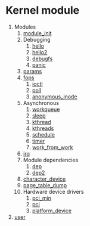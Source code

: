 # Kernel module

1.  Modules
    1.  [module_init](module_init.c)
    1.  Debugging
        1.  [hello](hello.c)
        1.  [hello2](hello2.c)
        1.  [debugfs](debugfs.c)
        1.  [panic](panic.c)
    1.  [params](params.c)
    1.  [fops](fops.c)
        1. [ioctl](ioctl.c)
        1. [poll](poll.c)
        1. [anonymous_inode](anonymous_inode.c)
    1.  Asynchronous
        1. [workqueue](workqueue.c)
        1. [sleep](sleep.c)
        1. [kthread](kthread.c)
        1. [kthreads](kthreads.c)
        1. [schedule](schedule.c)
        1. [timer](timer.c)
        1. [work_from_work](work_from_work.c)
    1.  [irq](irq.c)
    1.  Module dependencies
        1. [dep](dep.c)
        1. [dep2](dep2.c)
    1.  [character_device](character_device.c)
    1.  [page_table_dump](page_table_dump.c)
    1.  Hardware device drivers
        1. [pci_min](pci_min.c)
        1. [pci](pci.c)
        1. [platform_device](platform_device.c)
1.  [user](user/)
